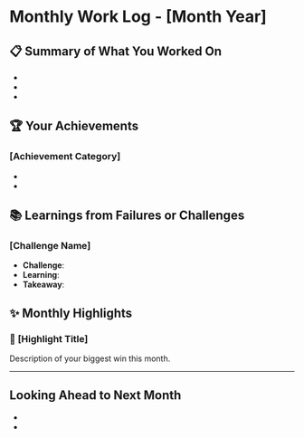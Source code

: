 # Monthly Work Log - [Month Year]

## 📋 Summary of What You Worked On
- 
- 
- 

## 🏆 Your Achievements
### [Achievement Category]
- 
- 

## 📚 Learnings from Failures or Challenges
### [Challenge Name]
- **Challenge**: 
- **Learning**: 
- **Takeaway**: 

## ✨ Monthly Highlights
### 🌟 **[Highlight Title]**
Description of your biggest win this month.

---
## Looking Ahead to Next Month
- 
-